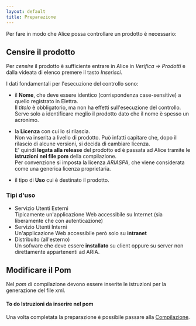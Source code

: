 ```yaml
---
layout: default
title: Preparazione
---
```


Per fare in modo che Alice possa controllare un prodotto è necessario:	

## Censire il prodotto
Per *censire* il prodotto è sufficiente entrare in Alice in *Verifica => Prodotti* e dalla videata di elenco premere il tasto *Inserisci*.  

I dati fondamentali per l'esecuzione del controllo sono:
* il **Nome**, che deve essere identico (corrispondenza case-sensitive) a quello registrato in Elettra.  
	Il *titolo* è obbligatorio, ma non ha effetti sull'esecuzione del controllo.  
	Serve solo a identificare meglio il prodotto dato che il nome è spesso un acronimo. 

* la **Licenza** con cui lo si rilascia.  
	Non va inserita a livello di prodotto. Può infatti capitare che, dopo il rilascio di alcune versioni, si decida di cambiare licenza.  
	E' quindi **legata alla release** del prodotto ed è passata ad Alice tramite le **istruzioni nel file pom** della compilazione.  
	Per convenzione si imposta la licenza *ARIASPA*, che viene considerata come una generica licenza proprietaria.

* il tipo di **Uso** cui è destinato il prodotto.

### Tipi d'uso
* Servizio Utenti Esterni  
	Tipicamente un'applicazione Web accessibile su Internet (sia liberamente che con autenticazione)
* Servizio Utenti Interni  
	Un'applicazione Web accessibile però solo su **intranet**
* Distribuito (all'esterno)  
	Un sofware che deve essere **installato** su client oppure su server non direttamente appartenenti ad ARIA.


## Modificare il Pom
Nel *pom* di compilazione devono essere inserite le istruzioni per la generazione del file xml.  
#### <span class="badge to_do">To do</span> Istruzioni da inserire nel pom

Una volta completata la preparazione è possibile passare alla [Compilazione]({{site.baseurl}}/compilazione). 

